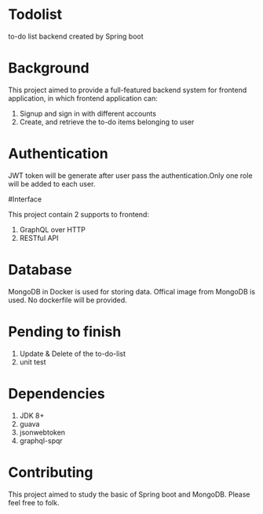 # Todolist
to-do list backend created by Spring boot

# Background
  
  This project aimed to provide a full-featured backend system for frontend application, in which frontend application can:
  1. Signup and sign in with different accounts
  2. Create, and retrieve the to-do items belonging to user

# Authentication
  
  JWT token will be generate after user pass the authentication.Only one role will be added to each user.

#Interface
  
  This project contain 2 supports to frontend:
  1. GraphQL over HTTP
  2. RESTful API

# Database

  MongoDB in Docker is used for storing data. Offical image from MongoDB is used. No dockerfile will be provided.
 
# Pending to finish
  
  1. Update & Delete of the to-do-list
  2. unit test

# Dependencies
  1. JDK 8+
  2. guava
  3. jsonwebtoken
  4. graphql-spqr
 
# Contributing
  This project aimed to study the basic of Spring boot and MongoDB. Please feel free to folk.
